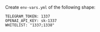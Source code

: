 Create `env-vars.yml` of the following shape:

```
TELEGRAM_TOKEN: 1337
OPENAI_API_KEY: sk-1337
WHITELIST: "1337;1338"
```
